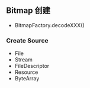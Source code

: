 ## Bitmap 创建
- BitmapFactory.decodeXXX()

### Create Source
- File
- Stream
- FileDescriptor
- Resource
- ByteArray